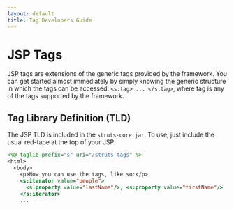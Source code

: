```yaml
---
layout: default
title: Tag Developers Guide
---
```


# JSP Tags

JSP tags are extensions of the generic tags provided by the framework. You can get started almost immediately by simply 
knowing the generic structure in which the tags can be accessed: `<s:tag> ... </s:tag>`, where tag is any of the tags 
supported by the framework.

## Tag Library Definition (TLD)

The JSP TLD is included in the `struts-core.jar`. To use, just include the usual red-tape at the top of your JSP.

```jsp
<%@ taglib prefix="s" uri="/struts-tags" %>
<html>
  <body>
    <p>Now you can use the tags, like so:</p>
    <s:iterator value="people">
      <s:property value="lastName"/>, <s:property value="firstName"/>
    </s:iterator>
    ...
```
